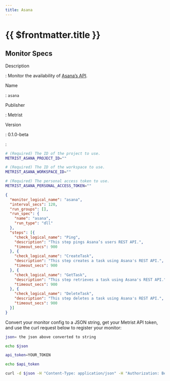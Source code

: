 ```yaml
---
title: Asana
---
```


# {{ $frontmatter.title }}

## Monitor Specs

Description

: Monitor the availability of [Asana’s API](https://developers.asana.com/docs).

Name

: `asana`

Publisher

: Metrist

Version

: 0.1.0-beta

: &nbsp;


<!--@include: /parts/_1.md-->


<!--@include: /parts/_2.md-->


<!--@include: /parts/_3.md-->


```sh
# (Required) The ID of the project to use.
METRIST_ASANA_PROJECT_ID=""

# (Required) The ID of the workspace to use.
METRIST_ASANA_WORKSPACE_ID=""

# (Required) The personal access token to use.
METRIST_ASANA_PERSONAL_ACCESS_TOKEN=""
```

<!--@include: /parts/tips_env-vars.md -->


<!--@include: /parts/_4.md-->


```json
{
  "monitor_logical_name": "asana",
  "interval_secs": 120,
  "run_groups": [],
  "run_spec": {
    "name": "asana",
    "run_type": "dll"
  },
  "steps": [{
    "check_logical_name": "Ping",
    "description": "This step pings Asana’s users REST API.",
    "timeout_secs": 900
  }, {
    "check_logical_name": "CreateTask",
    "description": "This step creates a task using Asana's REST API.",
    "timeout_secs": 900
  }, {
    "check_logical_name": "GetTask",
    "description": "This step retrieves a task using Asana's REST API.",
    "timeout_secs": 900
  }, {
    "check_logical_name": "DeleteTask",
    "description": "This step deletes a task using Asana's REST API.",
    "timeout_secs": 900
  }]
}
```




Convert your monitor config to a JSON string, get your Metrist API token, and use the curl request below to register your monitor:

```sh
json= the json above converted to string

echo $json

api_token=YOUR_TOKEN

echo $api_token

curl -d $json -H "Content-Type: application/json" -H "Authorization: Bearer $api_token" 'https://app.metrist.io/api/v0/monitor-config'

```

<!--@include: /parts/tips_api.md-->


<!--@include: /parts/_5.md-->


<!--@include: /parts/result.md-->
